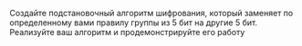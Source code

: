 Создайте подстановочный алгоритм шифрования, который заменяет по
определенному вами правилу группы из 5 бит на другие 5 бит.
Реализуйте ваш алгоритм и продемонстрируйте его работу
